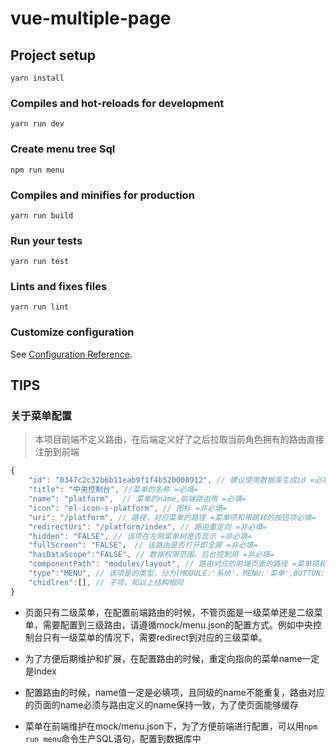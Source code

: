# vue-multiple-page

## Project setup
```
yarn install
```

### Compiles and hot-reloads for development
```
yarn run dev
```

### Create menu tree Sql
```
npm run menu
```

### Compiles and minifies for production
```
yarn run build
```

### Run your tests
```
yarn run test
```

### Lints and fixes files
```
yarn run lint
```

### Customize configuration
See [Configuration Reference](https://cli.vuejs.org/config/).


## TIPS

### 关于菜单配置

> 本项目前端不定义路由，在后端定义好了之后拉取当前角色拥有的路由直接注册到前端

```javascript
{
    "id": "0347c2c32b6b11eab9f1f4b520008912", // 建议使用数据库生成id =必填=
    "title": "中央控制台", //菜单的名称 =必填=
    "name": "platform",  // 菜单的name,前端路由用 =必填=
    "icon": "el-icon-s-platform", // 图标 =非必填=
    "uri": "/platform", // 路径，对应菜单的路径 =菜单项和带跳转的按钮项必填=
    "redirectUri": "/platform/index", // 路由重定向 =非必填=
    "hidden": "FALSE", // 该项在左侧菜单树是否显示 =非必填=
    "fullScreen": "FALSE"， // 该路由是否打开即全屏 =非必填=
    "hasDataScope":"FALSE", // 数据权限范围，后台控制用 =非必填=
    "componentPath": "modules/layout", // 路由对应的前端页面的路径 =菜单项和带跳转的按钮项必填=
    "type":"MENU", // 该项是的类型，分为[MODULE:'系统'，MENU:'菜单',BUTTON:'按钮']， =必填=
    "chidlren":[], // 子项，和以上结构相同
}
```

- 页面只有二级菜单，在配置前端路由的时候，不管页面是一级菜单还是二级菜单，需要配置到三级路由，请遵循mock/menu.json的配置方式。例如中央控制台只有一级菜单的情况下，需要redirect到对应的三级菜单。

- 为了方便后期维护和扩展，在配置路由的时候，重定向指向的菜单name一定是index

- 配置路由的时候，name值一定是必填项，且同级的name不能重复，路由对应的页面的name必须与路由定义的name保持一致，为了使页面能够缓存

- 菜单在前端维护在mock/menu.json下，为了方便前端进行配置，可以用`npm run menu`命令生产SQL语句，配置到数据库中


